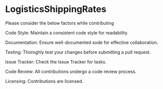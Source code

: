 # LogisticsShippingRates
Please consider the below factors while contributing 

Code Style:
Maintain a consistent code style for readability. 

Documentation:
Ensure well-documented sode for effective collaboration.

Testing:
Thoroghly test your changes before submitting a pull request. 

Issue Tracker:
Check the Issue Tracker for tasks.

Code Review:
All contributions undergo a code review process.

Licensing:
Contributions are licensed. 
